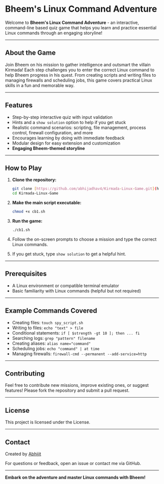 # Bheem's Linux Command Adventure

Welcome to **Bheem's Linux Command Adventure** - an interactive, command-line based quiz game that helps you learn and practice essential Linux commands through an engaging storyline!

---

## About the Game

Join Bheem on his mission to gather intelligence and outsmart the villain Kirmada! Each step challenges you to enter the correct Linux command to help Bheem progress in his quest. From creating scripts and writing files to managing firewalls and scheduling jobs, this game covers practical Linux skills in a fun and memorable way.

---

## Features

- Step-by-step interactive quiz with input validation
- Hints and a `show solution` option to help if you get stuck
- Realistic command scenarios: scripting, file management, process control, firewall configuration, and more
- Encourages learning by doing with immediate feedback
- Modular design for easy extension and customization
- **Engaging Bheem-themed storyline**

---

## How to Play

1.  **Clone the repository:**
    ```bash
    git clone [https://github.com/abhijadhav4/Kirmada-Linux-Game.git](https://github.com/abhijadhav4/Kirmada-Linux-Game.git)
    cd Kirmada-Linux-Game
    ```

2.  **Make the main script executable:**
    ```bash
    chmod +x cb1.sh
    ```

3.  **Run the game:**
    ```bash
    ./cb1.sh
    ```

4.  Follow the on-screen prompts to choose a mission and type the correct Linux commands.
5.  If you get stuck, type `show solution` to get a helpful hint.

---

## Prerequisites

- A Linux environment or compatible terminal emulator
- Basic familiarity with Linux commands (helpful but not required)

---

## Example Commands Covered

- Creating files: `touch spy_script.sh`
- Writing to files: `echo "text" > file`
- Conditional statements: `if [ $strength -gt 10 ]; then ... fi`
- Searching logs: `grep "pattern" filename`
- Creating aliases: `alias name="command"`
- Scheduling jobs: `echo "command" | at time`
- Managing firewalls: `firewall-cmd --permanent --add-service=http`

---

## Contributing

Feel free to contribute new missions, improve existing ones, or suggest features! Please fork the repository and submit a pull request.

---

## License

This project is licensed under the License.

---

## Contact

Created by [Abhijit](https://github.com/abhijadhav4)

For questions or feedback, open an issue or contact me via GitHub.

---

**Embark on the adventure and master Linux commands with Bheem!**
